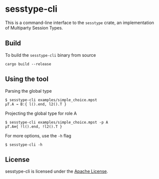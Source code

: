 # sesstype-cli

This is a command-line interface to the `sesstype` crate, an implementation of
Multiparty Session Types.

## Build

To build the `sesstype-cli` binary from source

```
cargo build --release
```

## Using the tool

Parsing the global type

```
$ sesstype-cli examples/simple_choice.mpst
μT.A → B:{ l().end, l2().T }
```

Projecting the global type for role A

```
$ sesstype-cli examples/simple_choice.mpst -p A
μT.A⊕{ !l().end, !l2().T }
```

For more options, use the `-h` flag

```
$ sesstype-cli -h
```

## License

sesstype-cli is licensed under the [Apache License](http://www.apache.org/licenses/LICENSE-2.0).
